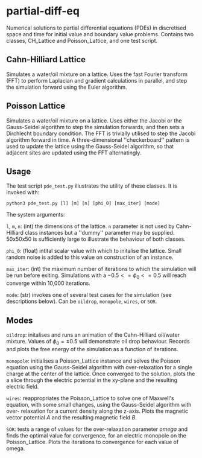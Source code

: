 # partial-diff-eq
Numerical solutions to partial differential equations (PDEs) in discretised
space and time for initial value and boundary value problems. Contains two
classes, CH_Lattice and Poisson_Lattice, and one test script.

## Cahn-Hilliard Lattice

Simulates a water/oil mixture on a lattice. Uses the fast Fourier transform
(FFT) to perform Laplacian and gradient calculations in parallel, and step
the simulation forward using the Euler algorithm.

## Poisson Lattice

Simulates a water/oil mixture on a lattice. Uses either the Jacobi or the
Gauss-Seidel algorithm to step the simulation forwards, and then sets a
Dirchlecht boundary condition. The FFT is trivially utilised to step the
Jacobi algorithm forward in time. A three-dimensional ''checkerboard'' 
pattern is used to update the lattice using the Gauss-Seidel algorithm, so
that adjacent sites are updated using the FFT alternatingly.

## Usage
The test script `pde_test.py` illustrates the utility of these classes. It
is invoked with:

`python3 pde_test.py [l] [m] [n] [phi_0] [max_iter] [mode]`

The system arguments:

`l`, `m`, `n`: (int) the dimensions of the lattice. `n`
parameter is not used by Cahn-Hilliard class instances but a ''dummy''
parameter may be supplied. 50x50x50 is sufficiently large to illustrate the
behaviour of both classes.

`phi_0`: (float) intital scalar value with which to initalise the lattice.
Small random noise is added to this value on construction of an instance.

`max_iter`: (int) the maximum number of iterations to which the simulation
will be run before exiting. Simulations with a $-0.5 <= \phi_0 <= 0.5$ will
reach converge within 10,000 iterations. 

`mode`: (str) invokes one of several test cases for the simulation (see
descriptions below). Can be `oildrop`, `monopole`, `wires`, or `SOR`.

## Modes

`oildrop`: initalises and runs an animation of the Cahn-Hilliard oil/water
mixture. Values of $\phi_0 = \pm 0.5$ will demonstrate oil drop behaviour.
Records and plots the free energy of the simulation as a function of iterations.

`monopole`: initialises a Poisson_Lattice instance and solves the Poisson
equation using the Gauss-Seidel algorithm with over-relaxation for a single
charge at the center of the lattice. Once converged to the solution, plots the
a slice through the electric potential in the xy-plane and the resulting
electric field.

`wires`: reappropriates the Poisson_Lattice to solve one of Maxwell's
equation, with some small changes, using the Gauss-Seidel algorithm with over-
relaxation for a current density along the z-axis. Plots the magnetic vector
potential $A$ and the resulting magnetic field $B$.

`SOR`: tests a range of values for the over-relaxation parameter $omega$ and
finds the optimal value for convergence, for an electric monopole on the
Poisson_Lattice. Plots the iterations to convergence for each value of omega.
